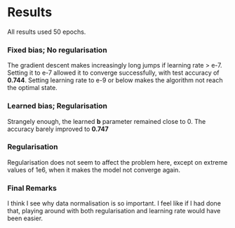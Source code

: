 # Results
All results used 50 epochs.

### Fixed bias; No regularisation
The gradient descent makes increasingly long jumps if learning rate > e-7.
Setting it to e-7 allowed it to converge successfully, with test accuracy of **0.744**.
Setting learning rate to e-9 or below makes the algorithm not reach the optimal state.

### Learned bias; Regularisation
Strangely enough, the learned **b** parameter remained close to 0. The accuracy barely improved to **0.747**

### Regularisation
Regularisation does not seem to affect the problem here, except on extreme values of 1e6, when it makes the model not converge again.

### Final Remarks
I think I see why data normalisation is so important. I feel like if I had done that, playing around with both regularisation and learning rate would have been easier.
